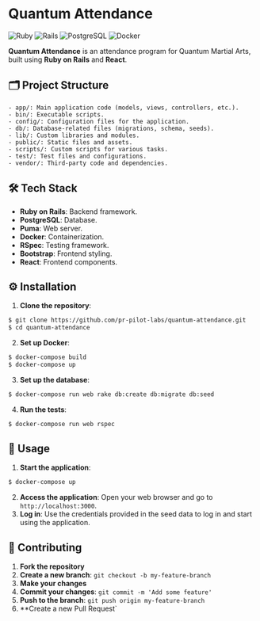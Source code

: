 # Quantum Attendance
![Ruby](https://img.shields.io/badge/Ruby-2.7.2-red) ![Rails](https://img.shields.io/badge/Rails-6.0.3.4-red) ![PostgreSQL](https://img.shields.io/badge/PostgreSQL-12-blue) ![Docker](https://img.shields.io/badge/Docker-19.03.12-blue)

**Quantum Attendance** is an attendance program for Quantum Martial Arts, built using **Ruby on Rails** and **React**.

## 🗂️ Project Structure
```
- app/: Main application code (models, views, controllers, etc.).
- bin/: Executable scripts.
- config/: Configuration files for the application.
- db/: Database-related files (migrations, schema, seeds).
- lib/: Custom libraries and modules.
- public/: Static files and assets.
- scripts/: Custom scripts for various tasks.
- test/: Test files and configurations.
- vendor/: Third-party code and dependencies.
```

## 🛠️ Tech Stack
- **Ruby on Rails**: Backend framework.
- **PostgreSQL**: Database.
- **Puma**: Web server.
- **Docker**: Containerization.
- **RSpec**: Testing framework.
- **Bootstrap**: Frontend styling.
- **React**: Frontend components.

## ⚙️ Installation
1. **Clone the repository**:
```sh
$ git clone https://github.com/pr-pilot-labs/quantum-attendance.git
$ cd quantum-attendance
```
2. **Set up Docker**:
```sh
$ docker-compose build
$ docker-compose up
```
3. **Set up the database**:
```sh
$ docker-compose run web rake db:create db:migrate db:seed
```
4. **Run the tests**:
```sh
$ docker-compose run web rspec
```

## 🚀 Usage
1. **Start the application**:
```sh
$ docker-compose up
```
2. **Access the application**:
Open your web browser and go to `http://localhost:3000`.
3. **Log in**:
Use the credentials provided in the seed data to log in and start using the application.

## 🤝 Contributing
1. **Fork the repository**
2. **Create a new branch**: `git checkout -b my-feature-branch`
3. **Make your changes**
4. **Commit your changes**: `git commit -m 'Add some feature'`
5. **Push to the branch**: `git push origin my-feature-branch`
6. **Create a new Pull Request`
